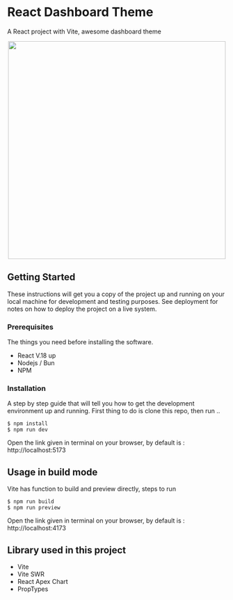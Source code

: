 # React Dashboard Theme

A React project with Vite, awesome dashboard theme

<p align="center">
  <a href="https://effective-potato-pjj77jvxrjwh694g-4173.app.github.dev/">
    <img src="https://ik.imagekit.io/teknopromo/images/original-1162fa8b6d8ea344cdcd9caa2af64a5b.jpg?updatedAt=1709142121553" height="500px">
  </a>
</p>

## Getting Started

These instructions will get you a copy of the project up and running on your local machine for development and testing purposes. See deployment for notes on how to deploy the project on a live system.

### Prerequisites

The things you need before installing the software.

* React V.18 up
* Nodejs / Bun
* NPM

### Installation

A step by step guide that will tell you how to get the development environment up and running. First thing to do is clone this repo, then run ..

```
$ npm install
$ npm run dev
```
Open the link given in terminal on your browser, by default is : http://localhost:5173

## Usage in build mode

Vite has function to build and preview directly, steps to run

```
$ npm run build
$ npm run preview
```
Open the link given in terminal on your browser, by default is : http://localhost:4173


## Library used in this project

* Vite
* Vite SWR
* React Apex Chart
* PropTypes
